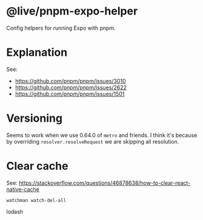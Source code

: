 # @live/pnpm-expo-helper

Config helpers for running Expo with pnpm.

# Explanation

See:
- https://github.com/pnpm/pnpm/issues/3010
- https://github.com/pnpm/pnpm/issues/2622
- https://github.com/pnpm/pnpm/issues/1501

# Versioning

Seems to work when we use 0.64.0 of `metro` and friends. I think it's because by overriding `resolver.resolveRequest` we are skipping all resolution.

# Clear cache

See: https://stackoverflow.com/questions/46878638/how-to-clear-react-native-cache

`watchman watch-del-all`

lodash
